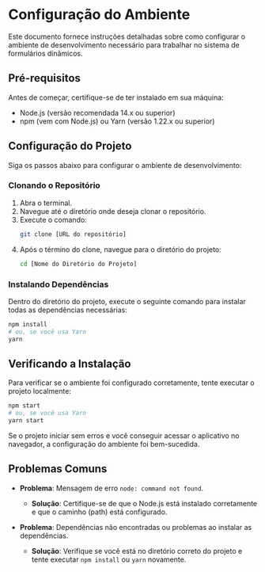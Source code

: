 
# Configuração do Ambiente

Este documento fornece instruções detalhadas sobre como configurar o ambiente de desenvolvimento necessário para trabalhar no sistema de formulários dinâmicos.

## Pré-requisitos

Antes de começar, certifique-se de ter instalado em sua máquina:
- Node.js (versão recomendada 14.x ou superior)
- npm (vem com Node.js) ou Yarn (versão 1.22.x ou superior)

## Configuração do Projeto

Siga os passos abaixo para configurar o ambiente de desenvolvimento:

### Clonando o Repositório

1. Abra o terminal.
2. Navegue até o diretório onde deseja clonar o repositório.
3. Execute o comando:
   ```bash
   git clone [URL do repositório]
   ```
4. Após o término do clone, navegue para o diretório do projeto:
   ```bash
   cd [Nome do Diretório do Projeto]
   ```

### Instalando Dependências

Dentro do diretório do projeto, execute o seguinte comando para instalar todas as dependências necessárias:
```bash
npm install
# ou, se você usa Yarn
yarn
```

## Verificando a Instalação

Para verificar se o ambiente foi configurado corretamente, tente executar o projeto localmente:
```bash
npm start
# ou, se você usa Yarn
yarn start
```

Se o projeto iniciar sem erros e você conseguir acessar o aplicativo no navegador, a configuração do ambiente foi bem-sucedida.

## Problemas Comuns

- **Problema**: Mensagem de erro `node: command not found`.
  - **Solução**: Certifique-se de que o Node.js está instalado corretamente e que o caminho (path) está configurado.

- **Problema**: Dependências não encontradas ou problemas ao instalar as dependências.
  - **Solução**: Verifique se você está no diretório correto do projeto e tente executar `npm install` ou `yarn` novamente.

